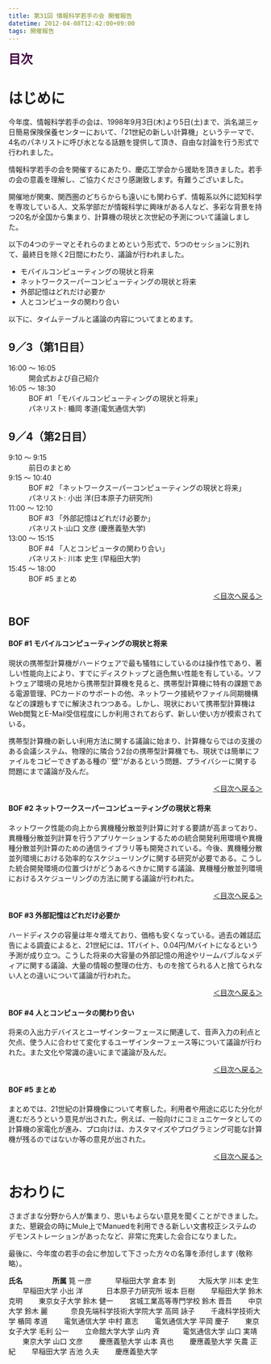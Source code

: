 ```yaml
---
title: 第31回 情報科学若手の会 開催報告
datetime: 2012-04-08T12:42:00+09:00
tags: 開催報告
---
```


<a name="0"></a>**<font color="#400040" size="+2">目次</font>**

# はじめに

今年度、情報科学若手の会は、1998年9月3日(木)より5日(土)まで、浜名湖三ヶ日簡易保険保養センターにおいて、「21世紀の新しい計算機」というテーマで、4名のパネリストに呼び水となる話題を提供して頂き、自由な討論を行う形式で行われました。

情報科学若手の会を開催するにあたり、慶応工学会から援助を頂きました。若手の会の意義を理解し、ご協力くださり感謝致します。有難うございました。

開催地が関東、関西圏のどちらからも遠いにも関わらず、情報系以外に認知科学を専攻している人、文系学部だが情報科学に興味がある人など、多彩な背景を持つ20名が全国から集まり、計算機の現状と次世紀の予測について議論しました。

以下の4つのテーマとそれらのまとめという形式で、5つのセッションに別れて、最終日を除く2日間にわたり、議論が行われました。

- モバイルコンピューティングの現状と将来
- ネットワークスーパーコンピューティングの現状と将来
- 外部記憶はどれだけ必要か
- 人とコンピュータの関わり合い

以下に、タイムテーブルと議論の内容についてまとめます。

## 9／3（第1日目）

<dl>

<dt>16:00 ～ 16:05</dt>

<dd>開会式および自己紹介</dd>

<dt>16:05 ～ 18:30</dt>

<dd>BOF #1 「モバイルコンピューティングの現状と将来」</dd>

<dd>パネリスト: 楯岡 孝道(電気通信大学)</dd>

</dl>

## 9／4（第2日目）

<dl>

<dt>9:10 ～ 9:15</dt>

<dd>前日のまとめ</dd>

<dt>9:15 ～ 10:40</dt>

<dd>BOF #2 「ネットワークスーパーコンピューティングの現状と将来」</dd>

<dd>パネリスト: 小出 洋(日本原子力研究所)</dd>

<dt>11:00 ～ 12:10</dt>

<dd>BOF #3 「外部記憶はどれだけ必要か」</dd>

<dd>パネリスト:山口 文彦 (慶應義塾大学)</dd>

<dt>13:00 ～ 15:15</dt>

<dd>BOF #4 「人とコンピュータの関わり合い」</dd>

<dd>パネリスト: 川本 史生 (早稲田大学)</dd>

<dt>15:45 ～ 18:00</dt>

<dd>BOF #5 まとめ</dd>

</dl>

<div align="right">

[＜目次へ戻る＞](#0)

</div>

## BOF

#### BOF #1 モバイルコンピューティングの現状と将来

現状の携帯型計算機がハードウェアで最も犠牲にしているのは操作性であり、著しい性能向上により、すでにディスクトップと遜色無い性能を有している。ソフトウェア環境の見地から携帯型計算機を見ると、携帯型計算機に特有の課題である電源管理、PCカードのサポートの他、ネットワーク接続やファイル同期機構などの課題もすでに解決されつつある。しかし、現状において携帯型計算機はWeb閲覧とE-Mail受信程度にしか利用されておらず、新しい使い方が模索されている。

携帯型計算機の新しい利用方法に関する議論に始まり、計算機ならではの支援のある会議システム、物理的に隣合う2台の携帯型計算機でも、現状では簡単にファイルをコピーできずある種の``壁''があるという問題、プライバシーに関する問題にまで議論が及んだ。

<div align="right">

[＜目次へ戻る＞](#0)

</div>

#### BOF #2 ネットワークスーパーコンピューティングの現状と将来

ネットワーク性能の向上から異機種分散並列計算に対する要請が高まっており、異機種分散並列計算を行うアプリケーションするための統合開発利用環境や異機種分散並列計算のための通信ライブラリ等も開発されている。今後、異機種分散並列環境における効率的なスケジューリングに関する研究が必要である。こうした統合開発環境の位置づけがどうあるべきかに関する議論、異機種分散並列環境におけるスケジューリングの方法に関する議論が行われた。

<div align="right">

[＜目次へ戻る＞](#0)

</div>

#### BOF #3 外部記憶はどれだけ必要か

ハードディスクの容量は年々増えており、価格も安くなっている。過去の雑誌広告による調査によると、21世紀には、1Tバイト、0.04円/Mバイトになるという予測が成り立つ。こうした将来の大容量の外部記憶の用途やリームバブルなメディアに関する議論、大量の情報の整理の仕方、ものを捨てられる人と捨てられない人との違いについて議論が行われた。

<div align="right">

[＜目次へ戻る＞](#0)

</div>

#### BOF #4 人とコンピュータの関わり合い

将来の入出力デバイスとユーザインターフェースに関連して、音声入力の利点と欠点、使う人に合わせて変化するユーザインターフェース等について議論が行われた。また文化や常識の違いにまで議論が及んだ。

<div align="right">

[＜目次へ戻る＞](#0)

</div>

#### BOF #5 まとめ

まとめでは、21世紀の計算機像について考察した。利用者や用途に応じた分化が進むだろうという意見が出された。例えば、一般向けにコミュニケータとしての計算機の家電化が進み、プロ向けは、カスタマイズやプログラミング可能な計算機が残るのではないか等の意見が出された。

<div align="right">

[＜目次へ戻る＞](#0)

</div>

# おわりに

さまざまな分野から人が集まり、思いもよらない意見を聞くことができました。また、懇親会の時にMule上でManuedを利用できる新しい文書校正システムのデモンストレーションがあったなど、非常に充実した会合になりました。

最後に、今年度の若手の会に参加して下さった方々の名簿を添付します (敬称略）。

**氏名 　　　　所属**
筧 一彦 　　　早稲田大学
倉本 到 　　　大阪大学
川本 史生 　　早稲田大学
小出 洋 　　　日本原子力研究所
坂本 巨樹 　　早稲田大学
鈴木 克明 　　東京女子大学
鈴木 健一 　　宮城工業高等専門学校
鈴木 晋吾 　　中京大学
鈴木 麗 　　　奈良先端科学技術大学院大学
高岡 詠子 　　千歳科学技術大学
楯岡 孝道 　　電気通信大学
中村 嘉志 　　電気通信大学
平岡 慶子 　　東京女子大学
毛利 公一 　　立命館大学大学
山内 斉 　　　電気通信大学
山口 実靖 　　東京大学
山口 文彦 　　慶應義塾大学
山本 真也 　　慶應義塾大学
矢農 正紀 　　早稲田大学
吉池 久夫 　　慶應義塾大学
